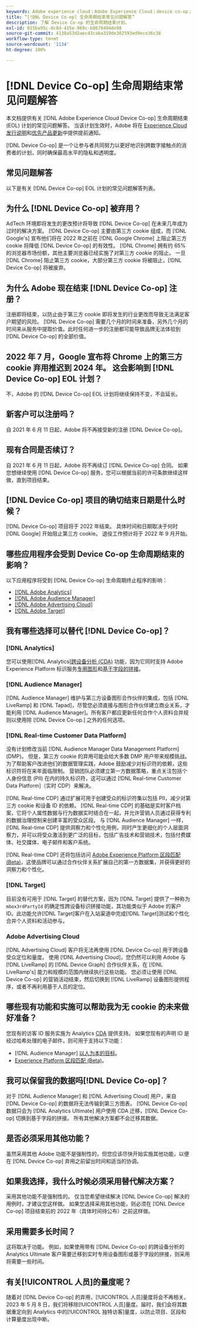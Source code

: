 ```yaml
---
keywords: Adobe experience cloud；Adobe Experience Cloud；device co-op；Device Co-op；生命周期结束
title: “[!DNL Device Co-op] 生命周期结束常见问题解答”
description: 了解 Device Co-op 的生命周期结束计划。
exl-id: 015ba95c-0c8d-415e-969c-b8670494de98
source-git-commit: 4138a53d2aec43caba319de302593ed9ece36c38
workflow-type: tm+mt
source-wordcount: '1134'
ht-degree: 100%

---
```


# [!DNL Device Co-op] 生命周期结束常见问题解答

本文档提供有关 [!DNL Adobe Experience Cloud Device Co-op] 生命周期结束 (EOL) 计划的常见问题解答。 当该计划生效时，Adobe 将在 [Experience Cloud 发行说明](https://experienceleague.adobe.com/docs/release-notes/experience-cloud/current.html)和[优先产品更新](https://www.adobe.com/cn/subscription/priority-product-update.html)中提供提前通知。

[!DNL Device Co-op] 是一个让参与者共同努力以更好地识别跨数字接触点的消费者的计划，同时确保最高水平的隐私和透明度。

## 常见问题解答

以下是有关 [!DNL Device Co-op] EOL 计划的常见问题解答列表。

## 为什么 [!DNL Device Co-op] 被弃用？

AdTech 环境即将发生的更改预计将导致 [!DNL Device Co-op] 在未来几年成为过时的解决方案。 [!DNL Device Co-op] 主要由第三方 cookie 组成，而 [!DNL Google's] 宣布他们将在 2022 年之前在 [!DNL Google Chrome] 上阻止第三方 cookie 将降低 [!DNL Device Co-op] 的有效性。 [!DNL Chrome] 拥有约 65% 的浏览器市场份额，其他主要浏览器已经实施了对第三方 cookie 的阻止。 一旦 [!DNL Chrome] 阻止第三方 cookie，大部分第三方 cookie 将被阻止，[!DNL Device Co-op] 将被废弃。

## 为什么 Adobe 现在结束 [!DNL Device Co-op] 注册？

注册即将结束，以防止由于第三方 cookie 即将发生的行业更改而导致无法满足客户期望的风险。 [!DNL Device Co-op] 需要几个月的时间来准备，另外几个月的时间来从服务中提取价值。此时任何进一步的注册都可能导致品牌无法体验到 [!DNL Device Co-op] 的全部价值。

## 2022 年 7 月，Google 宣布将 Chrome 上的第三方 cookie 弃用推迟到 2024 年。 这会影响到 [!DNL Device Co-op] EOL 计划？

不，Adobe 的 [!DNL Device Co-op] EOL 计划将继续保持不变，不会延长。

## 新客户可以注册吗？

自 2021 年 6 月 11 日起，Adobe 将不再接受新的注册 [!DNL Device Co-op]。

## 现有合同是否续订？

自 2021 年 6 月 11 日起，Adobe 将不再续订 [!DNL Device Co-op] 合同。 如果您想继续使用 [!DNL Device Co-op] 服务，您可以根据当前的许可条款继续这样做，直到项目结束。

## [!DNL Device Co-op] 项目的确切结束日期是什么时候？

[!DNL Device Co-op] 项目将于 2022 年结束。 具体时间和日期取决于何时 [!DNL Google] 开始阻止第三方 cookie。 退役工作预计将于 2022 年 9 月开始。

## 哪些应用程序会受到 Device Co-op 生命周期结束的影响？

以下应用程序将受到 [!DNL Device Co-op] 生命周期终止程序的影响：

- [[!DNL Adobe Analytics]](https://experienceleague.adobe.com/docs/analytics.html?lang=zh-Hans)
- [[!DNL Adobe Audience Manager]](https://experienceleague.adobe.com/docs/audience-manager/user-guide/overview/aam-overview.html?lang=zh-Hans)
- [[!DNL Adobe Advertising Cloud]](https://experienceleague.adobe.com/docs/advertising-cloud.html?lang=zh-Hans)
- [[!DNL Adobe Target]](https://experienceleague.adobe.com/docs/target/using/introduction/intro.html?lang=zh-Hans)

## 我有哪些选择可以替代 [!DNL Device Co-op]？

### [!DNL Analytics]

您可以使用[!DNL Analytics][跨设备分析 (CDA)](https://experienceleague.adobe.com/docs/analytics/components/cda/overview.html) 功能，因为它同时支持 Adobe Experience Platform 标识服务[专用图形](https://experienceleague.adobe.com/docs/analytics/components/cda/device-graph.html?lang=zh-Hans)和[基于字段的拼接](https://experienceleague.adobe.com/docs/analytics/components/cda/field-based-stitching.html?lang=zh-Hans)。

### [!DNL Audience Manager]

[!DNL Audience Manager] 维护与第三方设备图形合作伙伴的集成，包括 [!DNL LiveRamp] 和 [!DNL Tapad]，尽管您必须直接与图形合作伙伴建立商业关系，才能利用 [!DNL Audience Manager]。所有客户都应更新任何合作个人资料合并规则以使用除 [!DNL Device Co-op.] 之外的任何选项。

### [!DNL Real-time Customer Data Platform]

没有计划修改当前 [!DNL Audience Manager Data Management Platform] (DMP)。 但是，第三方 cookie 的弃用可能会给大多数 DMP 用户带来规模挑战。 为了帮助客户改进他们的数据管理实践，Adobe 鼓励减少对标识符的依赖，这些标识符将在来年面临限制。 营销团队必须建立第一方数据策略，重点关注包括个人身份信息 (PII) 在内的持久标识符，这可以通过 [!DNL Real-time Customer Data Platform]（实时 CDP）来解决。

[!DNL Real-time CDP] 通过扩展可用于创建受众的标识符集以包括 PII，减少对第三方 cookie 和设备 ID 的依赖。 [!DNL Real-time CDP] 的基础是实时客户档案，它将个人属性数据与行为数据实时结合在一起，并允许营销人员通过获得专利的数据治理控制来创建丰富的受众区段。 与 [!DNL Audience Manager] 一样，[!DNL Real-time CDP] 提供洞察力和个性化用例，同时产生更细化的个人层面洞察力，并可以将受众激活到更广泛的目标，包括广告技术和营销技术，包括付费媒体、社交媒体、电子邮件和客户系统。

[!DNL Real-time CDP] 还将包括访问 [Adobe Experience Platform 区段匹配 (Beta)](https://experienceleague.adobe.com/docs/experience-platform/segmentation/ui/segment-match/overview.html?lang=zh-Hans)，这使品牌可以通过合作伙伴关系扩展自己的第一方数据集，并获得更好的洞察力和个性化。

### [!DNL Target]

目前没有可用于 [!DNL Target] 的替代方案，因为 [!DNL Target] 提供了一种称为 `mbox3rdPartyId` 的确定性跨设备标识拼接功能，其功能类似于 Adobe 的客户 ID。此功能允许[!DNL Target]客户在入站渠道中完成[!DNL Target]测试和个性化合并个人资料和活动参与。

### Adobe Advertising Cloud

[!DNL Advertising Cloud] 客户将无法再使用 [!DNL Device Co-op] 用于跨设备受众定位和量度。 使用 [!DNL Advertising Cloud]，您仍然可以利用 Adobe 与 [!DNL LiveRamp] 的 [!DNL Device Graph] 合作伙伴关系，在 [!DNL LiveRamp's] 能力和规模的范围内继续执行这些功能。 您必须让使用 [!DNL Device Co-op] 的营销活动结束，然后切换到 [!DNL LiveRamp] 设备图形提供程序，或者不再利用基于人员的定位。

## 哪些现有功能和实施可以帮助我为无 cookie 的未来做好准备？

您现有的访客 ID 服务实施为 Analytics [CDA](https://experienceleague.adobe.com/docs/analytics/components/cda/overview.html) 提供支持。 如果您现有的声明 ID 是经过哈希处理的电子邮件，则可用于支持以下功能：

- [!DNL Audience Manager] [以人为本的目标](https://experienceleague.adobe.com/docs/audience-manager/user-guide/features/destinations/people-based/people-based-destinations-overview.html)。
- [Experience Platform 区段匹配 (Beta)](https://experienceleague.adobe.com/docs/experience-platform/segmentation/ui/segment-match/overview.html?lang=zh-Hans)。

## 我可以保留我的数据吗[!DNL Device Co-op]？

对于 [!DNL Audience Manager] 和 [!DNL Advertising Cloud] 用户，来自 [!DNL Device Co-op] 的数据将无法传输到第三方图表。 [!DNL Device Co-op] 数据只会为 [!DNL Analytics Ultimate] 用户使用 CDA 迁移，[!DNL Device Co-op] 切换到基于字段的拼接。 所有其他解决方案都不会迁移其数据。

## 是否必须采用其他功能？

虽然采用其他 Adobe 功能不是强制性的，但您应该尽快开始实施其他功能，以便在 [!DNL Device Co-op] 弃用之前留出时间和适当的协调。

## 如果我选择，我什么时候必须采用替代解决方案？

采用其他功能不是强制性的。 仅当您希望继续解决 [!DNL Device Co-op] 解决的用例时，才建议您这样做。 如果您选择采用其他功能，则必须在 [!DNL Device Co-op] 项目结束前的 2022 年（具体时间待公布）之前这样做。

## 采用需要多长时间？

这将取决于功能。 例如，如果使用带有 [!DNL Device Co-op] 的跨设备分析的 Analytics Ultimate 客户需要迁移到实时专用设备图形或基于字段的拼接，则采用将需要一些时间。

## 有关[!UICONTROL 人员]的量度呢？

随着对 [!DNL Device Co-op] 的弃用，[!UICONTROL 人员]量度将会不再相关。2023 年 5 月 8 日，我们将移除[!UICONTROL 人员]量度。届时，我们会将其数据重定向到 Analytics 中的[!UICONTROL 独特访客]量度，以防止项目、区段和计算量度出现中断。

